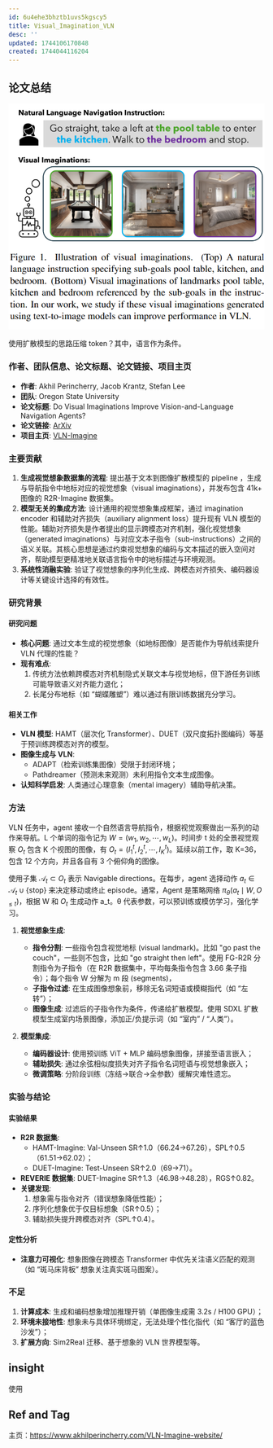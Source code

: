 ```yaml
---
id: 6u4ehe3bhztb1uvs5kgscy5
title: Visual_Imagination_VLN
desc: ''
updated: 1744106170848
created: 1744044116204
---
```


## 论文总结

![fig1](assets/images/robotics.Visual_Imagination_VLN/fig1.png)

使用扩散模型的思路压缩 token？其中，语言作为条件。

### 作者、团队信息、论文标题、论文链接、项目主页
- ​**​作者​**​: Akhil Perincherry, Jacob Krantz, Stefan Lee  
- ​**​团队​**​: Oregon State University  
- ​**​论文标题​**​: Do Visual Imaginations Improve Vision-and-Language Navigation Agents?  
- ​**​论文链接​**​: [ArXiv](https://arxiv.org/abs/2503.16394)  
- ​**​项目主页​**​: [VLN-Imagine](https://www.akhilperincherry.com/VLN-Imagine-website/)  

### 主要贡献
1. ​**​生成视觉想象数据集的流程​**​: 提出基于文本到图像扩散模型的 pipeline ，生成与导航指令中地标对应的视觉想象（visual imaginations），并发布包含 41k+ 图像的 R2R-Imagine 数据集。  
2. ​**​模型无关的集成方法​**​: 设计通用的视觉想象集成框架，通过 imagination encoder 和辅助对齐损失（auxiliary alignment loss）提升现有 VLN 模型的性能。辅助对齐损失是作者提出的显示跨模态对齐机制，强化视觉想象（generated imaginations）与对应文本子指令（sub-instructions）之间的语义关联。其核心思想是通过约束视觉想象的编码与文本描述的嵌入空间对齐，帮助模型更精准地关联语言指令中的地标描述与环境观测。
3. ​**​系统性消融实验​**​: 验证了视觉想象的序列化生成、跨模态对齐损失、编码器设计等关键设计选择的有效性。  

### 研究背景
#### 研究问题
- ​**​核心问题​**​: 通过文本生成的视觉想象（如地标图像）是否能作为导航线索提升 VLN 代理的性能？  
- ​**​现有难点​**​:  
  1. 传统方法依赖跨模态对齐机制隐式关联文本与视觉地标，但下游任务训练可能导致语义对齐能力退化；  
  2. 长尾分布地标（如 “蝴蝶雕塑”）难以通过有限训练数据充分学习。  

#### 相关工作
- ​**​VLN 模型​**​: HAMT（层次化 Transformer）、DUET（双尺度拓扑图编码）等基于预训练跨模态对齐的模型。  
- ​**​图像生成与 VLN​**​:  
  - ADAPT（检索训练集图像）受限于封闭环境；  
  - Pathdreamer（预测未来观测）未利用指令文本生成图像。  
- ​**​认知科学启发​**​: 人类通过心理意象（mental imagery）辅助导航决策。  

### 方法

VLN 任务中，agent 接收一个自然语言导航指令，根据视觉观察做出一系列的动作来导航。L 个单词的指令记为 $W = (w_1, w_2, \cdots, w_L)$。时间步 t 处的全景视觉观察 $O_t$ 包含 K 个视图的图像，有 $O_t = (I_1^t, I_2^t, \cdots, I_K^t)$。延续以前工作，取 K=36，包含 12 个方向，并且各自有 3 个俯仰角的图像。

使用子集 $\mathcal{A}_t \subset O_t$ 表示 Navigable directions。在每步，agent 选择动作 $a_t \in \mathcal{A}_t \cup \{\text{stop}\}$ 来决定移动或终止 episode。通常，Agent 是策略网络 $\pi_\theta(a_t \mid W, O_{\leq t})$，根据 W 和 $O_t$ 生成动作 a_t。θ 代表参数，可以预训练或模仿学习，强化学习。

1. ​**​视觉想象生成​**​:
   - ​**​指令分割​**​: 一些指令包含视觉地标 (visual landmark)。比如 "go past the couch"，一些则不包含，比如 "go straight then left"。使用 FG-R2R 分割指令为子指令（在 R2R 数据集中，平均每条指令包含 3.66 条子指令）；每个指令 W 分解为 m 段 (segments)，
   - ​**​子指令过滤​**​: 在生成图像想象前，移除无名词短语或模糊指代（如 “左转”）；  
   - ​**​图像生成​**​: 过滤后的子指令作为条件，传递给扩散模型。使用 SDXL 扩散模型生成室内场景图像，添加正/负提示词（如 “室内” / “人类”）。  

2. ​**​模型集成​**​:  
   - ​**​编码器设计​**​: 使用预训练 ViT + MLP 编码想象图像，拼接至语言嵌入；  
   - ​**​辅助损失​**​: 通过余弦相似度损失对齐子指令名词短语与视觉想象嵌入；  
   - ​**​微调策略​**​: 分阶段训练（冻结→联合→全参数）缓解灾难性遗忘。  

### 实验与结论
#### 实验结果
- ​**​R2R 数据集​**​:  
  - HAMT-Imagine: Val-Unseen SR↑1.0（66.24→67.26），SPL↑0.5（61.51→62.02）；  
  - DUET-Imagine: Test-Unseen SR↑2.0（69→71）。  
- ​**​REVERIE 数据集​**​: DUET-Imagine SR↑1.3（46.98→48.28），RGS↑0.82。  
- ​**​关键发现​**​:  
  1. 想象需与指令对齐（错误想象降低性能）；  
  2. 序列化想象优于仅目标想象（SR↑0.5）；  
  3. 辅助损失提升跨模态对齐（SPL↑0.4）。  

#### 定性分析
- ​**​注意力可视化​**​: 想象图像在跨模态 Transformer 中优先关注语义匹配的观测（如 “斑马床背板” 想象关注真实斑马图案）。  

### 不足
1. ​**​计算成本​**​: 生成和编码想象增加推理开销（单图像生成需 3.2s / H100 GPU）；  
2. ​**​环境未接地性​**​: 想象未与具体环境绑定，无法处理个性化指代（如 “客厅的蓝色沙发”）；  
3. ​**​扩展方向​**​: Sim2Real 迁移、基于想象的 VLN 世界模型等。  

## insight

使用

## Ref and Tag

主页：https://www.akhilperincherry.com/VLN-Imagine-website/